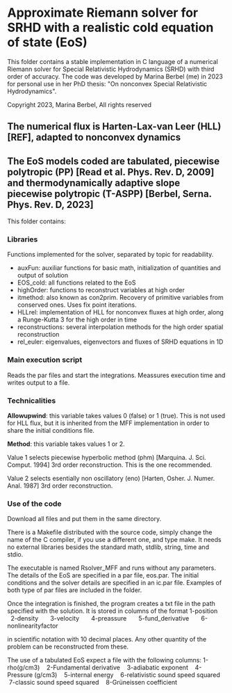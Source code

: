 # Approximate Riemann solver for SRHD with a realistic cold equation of state (EoS)

This folder contains a stable implementation in C language of a numerical Riemann solver for Special Relativistic Hydrodynamics (SRHD) with third order of accuracy.
The code was developed by Marina Berbel (me) in 2023 for personal use in her PhD thesis: "On nonconvex Special Relativistic Hydrodynamics".

Copyright 2023, Marina Berbel, All rights reserved

## The numerical flux is Harten-Lax-van Leer (HLL) [REF], adapted to nonconvex dynamics
## The EoS models coded are tabulated, piecewise polytropic (PP) [Read et al. Phys. Rev. D, 2009] and thermodynamically adaptive slope piecewise polytropic (T-ASPP) [Berbel, Serna. Phys. Rev. D, 2023]

This folder contains:
### Libraries
Functions implemented for the solver, separated by topic for readability.

* auxFun: auxiliar functions for basic math, initialization of quantities and output of solution
* EOS_cold: all functions related to the EoS 
* highOrder: functions to reconstruct variables at high order 
* itmethod: also known as con2prim. Recovery of primitive variables from conserved ones. Uses fix point iterations.
* HLLrel: implementation of HLL for nonconvex fluxes at high order, along a Runge-Kutta 3 for the high order in time
* reconstructions: several interpolation methods for the high order spatial reconstruction
* rel_euler: eigenvalues, eigenvectors and fluxes of SRHD equations in 1D

### Main execution script
Reads the par files and start the integrations. Meassures execution time and writes output to a file.

### Technicalities 
**Allowupwind**: this variable takes values 0 (false) or 1 (true). This is not used for HLL flux, but it is inherited from the MFF implementation in order to share the initial conditions file.


**Method**: this variable takes values 1 or 2.

Value 1 selects piecewise hyperbolic method (phm) [Marquina. J. Sci. Comput. 1994] 3rd order reconstruction. This is the one recommended.

Value 2 selects esentially non oscillatory (eno) [Harten, Osher. J. Numer. Anal. 1987] 3rd order reconstruction.


### Use of the code 
Download all files and put them in the same directory.

There is a Makefile distributed with the source code, simply change the name of the C compiler, if you use a different one, and type make.
It needs no external libraries besides the standard math, stdlib, string, time and stdio.

The executable is named Rsolver_MFF and runs without any parameters. The details of the EoS are specified in a par file, eos.par.
The initial conditions and the solver details are specified in an ic.par file.
Examples of both type of par files are included in the folder.

Once the integration is finished, the program creates a txt file in the path specified with the solution. It is stored in columns of the format
1-position &nbsp; &nbsp; &nbsp; 2-density &nbsp; &nbsp; &nbsp; 3-velocity &nbsp; &nbsp; &nbsp;   4-preassure &nbsp; &nbsp; &nbsp; 5-fund_derivative &nbsp; &nbsp; &nbsp; 6-nonlinearityfactor

in scientific notation with 10 decimal places. Any other quantity of the problem can be reconstructed from these.

The use of a tabulated EoS expect a file with the following columns:
1-rho(g/cm3) &nbsp; &nbsp;2-Fundamental derivative &nbsp; &nbsp;3-adiabatic exponent &nbsp; &nbsp;4-Pressure (g/cm3) 
&nbsp; &nbsp;5-internal energy &nbsp; &nbsp;6-relativistic sound speed squared &nbsp; &nbsp;7-classic sound speed squared &nbsp; &nbsp;8-Grüneissen coefficient 
